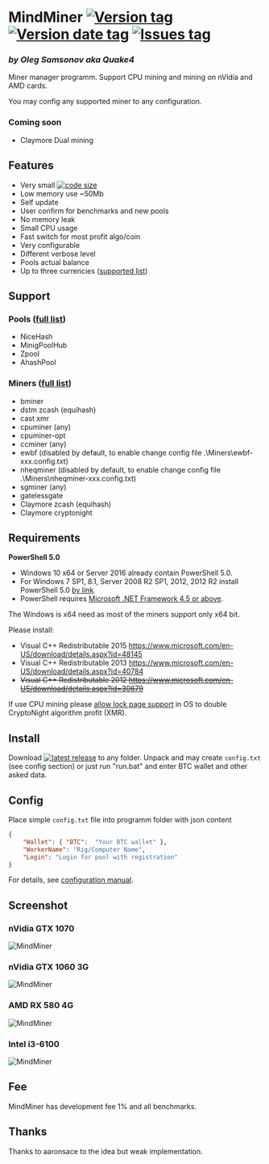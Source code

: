 # MindMiner [![Version tag](https://img.shields.io/github/release/Quake4/MindMiner.svg)](https://github.com/Quake4/MindMiner/releases/latest) [![Version date tag](https://img.shields.io/github/release-date/Quake4/MindMiner.svg)](https://github.com/Quake4/MindMiner/releases/latest) [![Issues tag](https://img.shields.io/github/issues-raw/Quake4/MindMiner.svg)](https://github.com/Quake4/MindMiner/issues)
### *by Oleg Samsonov aka Quake4*

Miner manager programm.
Support CPU mining and mining on nVidia and AMD cards.

You may config any supported miner to any configuration.

### Coming soon
* Claymore Dual mining

## Features
* Very small [![code size](https://img.shields.io/github/languages/code-size/Quake4/MindMiner.svg)](https://github.com/Quake4/MindMiner)
* Low memory use ~50Mb
* Self update
* User confirm for benchmarks and new pools
* No memory leak
* Small CPU usage
* Fast switch for most profit algo/coin
* Very configurable
* Different verbose level
* Pools actual balance
* Up to three currencies ([supported list](https://api.coinbase.com/v2/exchange-rates?currency=BTC))

## Support
### Pools ([full list](https://github.com/Quake4/MindMiner/tree/master/Pools))
* NiceHash
* MinigPoolHub
* Zpool
* AhashPool

### Miners ([full list](https://github.com/Quake4/MindMiner/tree/master/Miners))
* bminer
* dstm zcash (equihash)
* cast xmr
* cpuminer (any)
* cpuminer-opt
* ccminer (any)
* ewbf (disabled by default, to enable change config file .\Miners\ewbf-xxx.config.txt)
* nheqminer (disabled by default, to enable change config file .\Miners\nheqminer-xxx.config.txt)
* sgminer (any)
* gatelessgate
* Claymore zcash (equihash)
* Claymore cryptonight

## Requirements

**PowerShell 5.0**
* Windows 10 x64 or Server 2016 already contain PowerShell 5.0.
* For Windows 7 SP1, 8.1, Server 2008 R2 SP1, 2012, 2012 R2 install PowerShell 5.0 [by link](https://www.microsoft.com/en-US/download/details.aspx?id=50395).
* PowerShell requires [Microsoft .NET Framework 4.5 or above](https://msdn.microsoft.com/en-us/library/5a4x27ek(v=vs.110).aspx). 

The Windows is x64 need as most of the miners support only x64 bit.

Please install:
* Visual C++ Redistributable 2015 https://www.microsoft.com/en-US/download/details.aspx?id=48145
* Visual C++ Redistributable 2013 https://www.microsoft.com/en-US/download/details.aspx?id=40784
* ~~Visual C++ Redistributable 2012 https://www.microsoft.com/en-US/download/details.aspx?id=30679~~

If use CPU mining please [allow lock page support](https://docs.microsoft.com/en-us/sql/database-engine/configure-windows/enable-the-lock-pages-in-memory-option-windows) in OS to double CryptoNight algorithm profit (XMR).

## Install
Download [![latest release](https://img.shields.io/github/release/Quake4/MindMiner.svg)](https://github.com/Quake4/MindMiner/releases/latest) to any folder. Unpack and may create `config.txt` (see config section) or just run "run.bat" and enter BTC wallet and other asked data.

## Config
Place simple `config.txt` file into programm folder with json content
```json
{
    "Wallet": { "BTC":  "Your BTC wallet" },
    "WorkerName": "Rig/Computer Name",
    "Login": "Login for pool with registration"
}
```
For details, see [configuration manual](https://github.com/Quake4/MindMiner/blob/master/Config.md).

## Screenshot
### nVidia GTX 1070
![MindMiner](https://github.com/Quake4/MindMinerPrerequisites/raw/master/MindMiner.png "MindMiner on nVidia GTX 1070")
### nVidia GTX 1060 3G
![MindMiner](https://github.com/Quake4/MindMinerPrerequisites/raw/master/GTX10603G.png "MindMiner on nVidia GTX 1060 3G")
### AMD RX 580 4G
![MindMiner](https://github.com/Quake4/MindMinerPrerequisites/raw/master/RX5804G.png "MindMiner on AMD RX 580 4G")
### Intel i3-6100
![MindMiner](https://github.com/Quake4/MindMinerPrerequisites/raw/master/i36100.png "MindMiner on Intel i3-6100")

## Fee
MindMiner has development fee 1% and all benchmarks.

## Thanks
Thanks to aaronsace to the idea but weak implementation.
